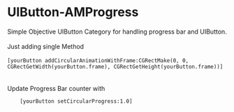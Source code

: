 UIButton-AMProgress
========
Simple Objective UIButton Category for handling  progress bar and UIButton.<br/>  				
	Just adding single Method 		<br/>																																																
 	<code>[yourButton addCircularAnimationWithFrame:CGRectMake(0, 0, CGRectGetWidth(yourButton.frame), CGRectGetHeight(yourButton.frame))]
 	</code>	<br/><br/>																																													Update Progress Bar counter with <br/>

 	    [yourButton setCircularProgress:1.0]
 	
 

 	
 	

